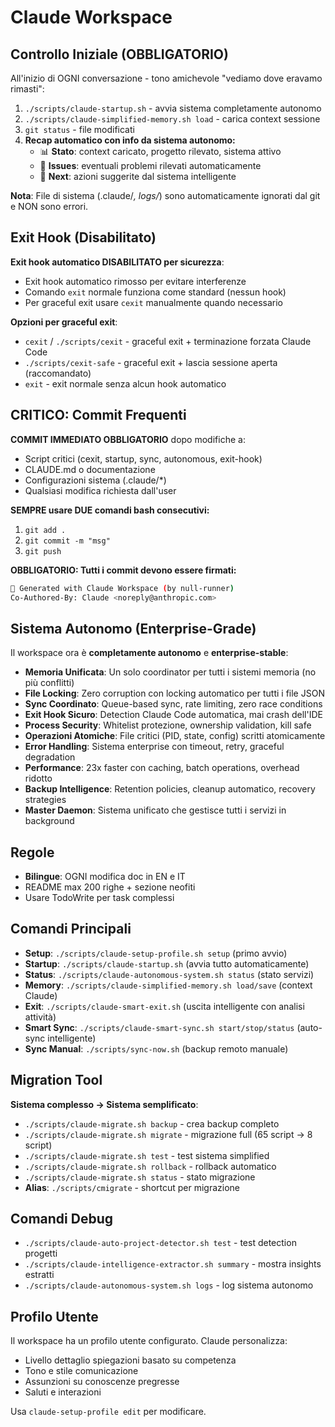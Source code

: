 # Claude Workspace

<!-- CLAUDE.MD deve essere MINIMAL - solo direttive essenziali, niente commenti inutili -->

## Controllo Iniziale (OBBLIGATORIO)
All'inizio di OGNI conversazione - tono amichevole "vediamo dove eravamo rimasti":
1. `./scripts/claude-startup.sh` - avvia sistema completamente autonomo
2. `./scripts/claude-simplified-memory.sh load` - carica context sessione
3. `git status` - file modificati
4. **Recap automatico con info da sistema autonomo:**
   - 📊 **Stato**: context caricato, progetto rilevato, sistema attivo
   - 🚨 **Issues**: eventuali problemi rilevati automaticamente  
   - 🎯 **Next**: azioni suggerite dal sistema intelligente

**Nota**: File di sistema (.claude/*, logs/*) sono automaticamente ignorati dal git e NON sono errori.

## Exit Hook (Disabilitato)
**Exit hook automatico DISABILITATO per sicurezza**:
- Exit hook automatico rimosso per evitare interferenze
- Comando `exit` normale funziona come standard (nessun hook)
- Per graceful exit usare `cexit` manualmente quando necessario

**Opzioni per graceful exit**:
- `cexit` / `./scripts/cexit` - graceful exit + terminazione forzata Claude Code
- `./scripts/cexit-safe` - graceful exit + lascia sessione aperta (raccomandato)  
- `exit` - exit normale senza alcun hook automatico

## CRITICO: Commit Frequenti
**COMMIT IMMEDIATO OBBLIGATORIO** dopo modifiche a:
- Script critici (cexit, startup, sync, autonomous, exit-hook)
- CLAUDE.md o documentazione
- Configurazioni sistema (.claude/*)
- Qualsiasi modifica richiesta dall'user

**SEMPRE usare DUE comandi bash consecutivi:**
1. `git add .`
2. `git commit -m "msg"`
3. `git push`

**OBBLIGATORIO: Tutti i commit devono essere firmati:**
```bash
🤖 Generated with Claude Workspace (by null-runner)
Co-Authored-By: Claude <noreply@anthropic.com>
```

## Sistema Autonomo (Enterprise-Grade)
Il workspace ora è **completamente autonomo** e **enterprise-stable**:
- **Memoria Unificata**: Un solo coordinator per tutti i sistemi memoria (no più conflitti)
- **File Locking**: Zero corruption con locking automatico per tutti i file JSON
- **Sync Coordinato**: Queue-based sync, rate limiting, zero race conditions
- **Exit Hook Sicuro**: Detection Claude Code automatica, mai crash dell'IDE
- **Process Security**: Whitelist protezione, ownership validation, kill safe
- **Operazioni Atomiche**: File critici (PID, state, config) scritti atomicamente
- **Error Handling**: Sistema enterprise con timeout, retry, graceful degradation
- **Performance**: 23x faster con caching, batch operations, overhead ridotto
- **Backup Intelligence**: Retention policies, cleanup automatico, recovery strategies
- **Master Daemon**: Sistema unificato che gestisce tutti i servizi in background

## Regole
- **Bilingue**: OGNI modifica doc in EN e IT 
- README max 200 righe + sezione neofiti
- Usare TodoWrite per task complessi

## Comandi Principali
- **Setup**: `./scripts/claude-setup-profile.sh setup` (primo avvio)
- **Startup**: `./scripts/claude-startup.sh` (avvia tutto automaticamente)
- **Status**: `./scripts/claude-autonomous-system.sh status` (stato servizi)
- **Memory**: `./scripts/claude-simplified-memory.sh load/save` (context Claude)
- **Exit**: `./scripts/claude-smart-exit.sh` (uscita intelligente con analisi attività)
- **Smart Sync**: `./scripts/claude-smart-sync.sh start/stop/status` (auto-sync intelligente)
- **Sync Manual**: `./scripts/sync-now.sh` (backup remoto manuale)

## Migration Tool
**Sistema complesso → Sistema semplificato**:
- `./scripts/claude-migrate.sh backup` - crea backup completo
- `./scripts/claude-migrate.sh migrate` - migrazione full (65 script → 8 script)
- `./scripts/claude-migrate.sh test` - test sistema simplified
- `./scripts/claude-migrate.sh rollback` - rollback automatico
- `./scripts/claude-migrate.sh status` - stato migrazione
- **Alias**: `./scripts/cmigrate` - shortcut per migrazione

## Comandi Debug
- `./scripts/claude-auto-project-detector.sh test` - test detection progetti
- `./scripts/claude-intelligence-extractor.sh summary` - mostra insights estratti
- `./scripts/claude-autonomous-system.sh logs` - log sistema autonomo

## Profilo Utente
Il workspace ha un profilo utente configurato. Claude personalizza:
- Livello dettaglio spiegazioni basato su competenza
- Tono e stile comunicazione  
- Assunzioni su conoscenze pregresse
- Saluti e interazioni

Usa `claude-setup-profile edit` per modificare.